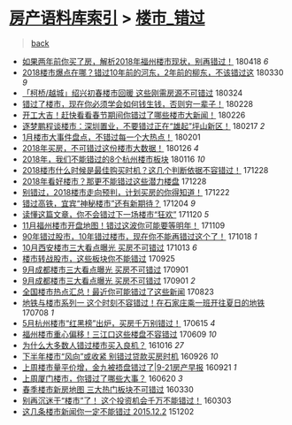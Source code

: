 [房产语料库索引](../../README.md)  > [楼市_错过](楼市_错过.md)
====
> [back](../README.md)

- [如果两年前你买了房，解析2018年福州楼市现状，别再错过！](http://jkwz.applinzi.com/ittc/7093411940573643786.html#%E5%A6%82%E6%9E%9C%E4%B8%A4%E5%B9%B4%E5%89%8D%E4%BD%A0%E4%B9%B0%E4%BA%86%E6%88%BF%EF%BC%8C%E8%A7%A3%E6%9E%902018%E5%B9%B4%E7%A6%8F%E5%B7%9E%E6%A5%BC%E5%B8%82%E7%8E%B0%E7%8A%B6%EF%BC%8C%E5%88%AB%E5%86%8D%E9%94%99%E8%BF%87%EF%BC%81) 180418 *6* 
- [2018楼市爆点在哪？错过10年前的河东，2年前的柳东，不该错过这](http://jkwz.applinzi.com/ittc/7086186437462721553.html#2018%E6%A5%BC%E5%B8%82%E7%88%86%E7%82%B9%E5%9C%A8%E5%93%AA%EF%BC%9F%E9%94%99%E8%BF%8710%E5%B9%B4%E5%89%8D%E7%9A%84%E6%B2%B3%E4%B8%9C%EF%BC%8C2%E5%B9%B4%E5%89%8D%E7%9A%84%E6%9F%B3%E4%B8%9C%EF%BC%8C%E4%B8%8D%E8%AF%A5%E9%94%99%E8%BF%87%E8%BF%99) 180330 *9* 
- [「柯桥/越城」绍兴初春楼市回暖 这些刚需房源不可错过](http://jkwz.applinzi.com/ittc/7083858223339930640.html#%E3%80%8C%E6%9F%AF%E6%A1%A5%2F%E8%B6%8A%E5%9F%8E%E3%80%8D%E7%BB%8D%E5%85%B4%E5%88%9D%E6%98%A5%E6%A5%BC%E5%B8%82%E5%9B%9E%E6%9A%96+%E8%BF%99%E4%BA%9B%E5%88%9A%E9%9C%80%E6%88%BF%E6%BA%90%E4%B8%8D%E5%8F%AF%E9%94%99%E8%BF%87) 180324  
- [错过了楼市，现在你必须学会如何钱生钱，否则穷一辈子！](http://jkwz.applinzi.com/ittc/7075063108475552784.html#%E9%94%99%E8%BF%87%E4%BA%86%E6%A5%BC%E5%B8%82%EF%BC%8C%E7%8E%B0%E5%9C%A8%E4%BD%A0%E5%BF%85%E9%A1%BB%E5%AD%A6%E4%BC%9A%E5%A6%82%E4%BD%95%E9%92%B1%E7%94%9F%E9%92%B1%EF%BC%8C%E5%90%A6%E5%88%99%E7%A9%B7%E4%B8%80%E8%BE%88%E5%AD%90%EF%BC%81) 180228  
- [开工大吉！赶快看看春节期间你错过了哪些楼市大新闻！](http://jkwz.applinzi.com/ittc/7074427732358595600.html#%E5%BC%80%E5%B7%A5%E5%A4%A7%E5%90%89%EF%BC%81%E8%B5%B6%E5%BF%AB%E7%9C%8B%E7%9C%8B%E6%98%A5%E8%8A%82%E6%9C%9F%E9%97%B4%E4%BD%A0%E9%94%99%E8%BF%87%E4%BA%86%E5%93%AA%E4%BA%9B%E6%A5%BC%E5%B8%82%E5%A4%A7%E6%96%B0%E9%97%BB%EF%BC%81) 180226  
- [逐梦鹏程谈楼市：深圳置业，不要错过正在“雄起”坪山新区！](http://jkwz.applinzi.com/ittc/7070651817052865552.html#%E9%80%90%E6%A2%A6%E9%B9%8F%E7%A8%8B%E8%B0%88%E6%A5%BC%E5%B8%82%EF%BC%9A%E6%B7%B1%E5%9C%B3%E7%BD%AE%E4%B8%9A%EF%BC%8C%E4%B8%8D%E8%A6%81%E9%94%99%E8%BF%87%E6%AD%A3%E5%9C%A8%E2%80%9C%E9%9B%84%E8%B5%B7%E2%80%9D%E5%9D%AA%E5%B1%B1%E6%96%B0%E5%8C%BA%EF%BC%81) 180217 *2* 
- [1月楼市大事件盘点，不错过每一个大热点！](http://jkwz.applinzi.com/ittc/7065127606540567569.html#1%E6%9C%88%E6%A5%BC%E5%B8%82%E5%A4%A7%E4%BA%8B%E4%BB%B6%E7%9B%98%E7%82%B9%EF%BC%8C%E4%B8%8D%E9%94%99%E8%BF%87%E6%AF%8F%E4%B8%80%E4%B8%AA%E5%A4%A7%E7%83%AD%E7%82%B9%EF%BC%81) 180201  
- [2018年买房，不可错过这份楼市大数据！](http://jkwz.applinzi.com/ittc/7062942004516750346.html#2018%E5%B9%B4%E4%B9%B0%E6%88%BF%EF%BC%8C%E4%B8%8D%E5%8F%AF%E9%94%99%E8%BF%87%E8%BF%99%E4%BB%BD%E6%A5%BC%E5%B8%82%E5%A4%A7%E6%95%B0%E6%8D%AE%EF%BC%81) 180126 *4* 
- [2018年，我们不能错过的8个杭州楼市板块](http://jkwz.applinzi.com/ittc/7059306474440754186.html#2018%E5%B9%B4%EF%BC%8C%E6%88%91%E4%BB%AC%E4%B8%8D%E8%83%BD%E9%94%99%E8%BF%87%E7%9A%848%E4%B8%AA%E6%9D%AD%E5%B7%9E%E6%A5%BC%E5%B8%82%E6%9D%BF%E5%9D%97) 180116 *10* 
- [2018楼市什么时候是最佳购买时机？这几个判断依据不容错过！](http://jkwz.applinzi.com/ittc/7052204863633490961.html#2018%E6%A5%BC%E5%B8%82%E4%BB%80%E4%B9%88%E6%97%B6%E5%80%99%E6%98%AF%E6%9C%80%E4%BD%B3%E8%B4%AD%E4%B9%B0%E6%97%B6%E6%9C%BA%EF%BC%9F%E8%BF%99%E5%87%A0%E4%B8%AA%E5%88%A4%E6%96%AD%E4%BE%9D%E6%8D%AE%E4%B8%8D%E5%AE%B9%E9%94%99%E8%BF%87%EF%BC%81) 171228  
- [2018年看好楼市？那更不能错过这些潜力楼盘](http://jkwz.applinzi.com/ittc/7051909562024592400.html#2018%E5%B9%B4%E7%9C%8B%E5%A5%BD%E6%A5%BC%E5%B8%82%EF%BC%9F%E9%82%A3%E6%9B%B4%E4%B8%8D%E8%83%BD%E9%94%99%E8%BF%87%E8%BF%99%E4%BA%9B%E6%BD%9C%E5%8A%9B%E6%A5%BC%E7%9B%98) 171228  
- [别错过，2018楼市走向预判，计划买房的你得知道！](http://jkwz.applinzi.com/ittc/7049951303487194129.html#%E5%88%AB%E9%94%99%E8%BF%87%EF%BC%8C2018%E6%A5%BC%E5%B8%82%E8%B5%B0%E5%90%91%E9%A2%84%E5%88%A4%EF%BC%8C%E8%AE%A1%E5%88%92%E4%B9%B0%E6%88%BF%E7%9A%84%E4%BD%A0%E5%BE%97%E7%9F%A5%E9%81%93%EF%BC%81) 171222  
- [错过高铁，宜宾“神秘楼市”还有新期待？](http://jkwz.applinzi.com/ittc/7043184403839190032.html#%E9%94%99%E8%BF%87%E9%AB%98%E9%93%81%EF%BC%8C%E5%AE%9C%E5%AE%BE%E2%80%9C%E7%A5%9E%E7%A7%98%E6%A5%BC%E5%B8%82%E2%80%9D%E8%BF%98%E6%9C%89%E6%96%B0%E6%9C%9F%E5%BE%85%EF%BC%9F) 171204 *9* 
- [读懂这篇文章，你不会错过下一场楼市“狂欢”](http://jkwz.applinzi.com/ittc/7037884741070619665.html#%E8%AF%BB%E6%87%82%E8%BF%99%E7%AF%87%E6%96%87%E7%AB%A0%EF%BC%8C%E4%BD%A0%E4%B8%8D%E4%BC%9A%E9%94%99%E8%BF%87%E4%B8%8B%E4%B8%80%E5%9C%BA%E6%A5%BC%E5%B8%82%E2%80%9C%E7%8B%82%E6%AC%A2%E2%80%9D) 171120 *5* 
- [11月福州楼市开盘地图！错过这波你可能要等明年！](http://jkwz.applinzi.com/ittc/7033897633293272080.html#11%E6%9C%88%E7%A6%8F%E5%B7%9E%E6%A5%BC%E5%B8%82%E5%BC%80%E7%9B%98%E5%9C%B0%E5%9B%BE%EF%BC%81%E9%94%99%E8%BF%87%E8%BF%99%E6%B3%A2%E4%BD%A0%E5%8F%AF%E8%83%BD%E8%A6%81%E7%AD%89%E6%98%8E%E5%B9%B4%EF%BC%81) 171109  
- [90年错过股市，10年错过楼市，现在你不能再错过这个了！](http://jkwz.applinzi.com/ittc/7025740260833756177.html#90%E5%B9%B4%E9%94%99%E8%BF%87%E8%82%A1%E5%B8%82%EF%BC%8C10%E5%B9%B4%E9%94%99%E8%BF%87%E6%A5%BC%E5%B8%82%EF%BC%8C%E7%8E%B0%E5%9C%A8%E4%BD%A0%E4%B8%8D%E8%83%BD%E5%86%8D%E9%94%99%E8%BF%87%E8%BF%99%E4%B8%AA%E4%BA%86%EF%BC%81) 171018 *1* 
- [10月西安楼市三大看点曝光 买房不可错过](http://jkwz.applinzi.com/ittc/7023705831349175312.html#10%E6%9C%88%E8%A5%BF%E5%AE%89%E6%A5%BC%E5%B8%82%E4%B8%89%E5%A4%A7%E7%9C%8B%E7%82%B9%E6%9B%9D%E5%85%89+%E4%B9%B0%E6%88%BF%E4%B8%8D%E5%8F%AF%E9%94%99%E8%BF%87) 171013 *6* 
- [楼市转战股市，这些板块你不能错过](http://jkwz.applinzi.com/ittc/7017275636731872273.html#%E6%A5%BC%E5%B8%82%E8%BD%AC%E6%88%98%E8%82%A1%E5%B8%82%EF%BC%8C%E8%BF%99%E4%BA%9B%E6%9D%BF%E5%9D%97%E4%BD%A0%E4%B8%8D%E8%83%BD%E9%94%99%E8%BF%87) 170925  
- [9月成都楼市三大看点曝光 买房不可错过](http://jkwz.applinzi.com/ittc/7008340299393532944.html#9%E6%9C%88%E6%88%90%E9%83%BD%E6%A5%BC%E5%B8%82%E4%B8%89%E5%A4%A7%E7%9C%8B%E7%82%B9%E6%9B%9D%E5%85%89+%E4%B9%B0%E6%88%BF%E4%B8%8D%E5%8F%AF%E9%94%99%E8%BF%87) 170901  
- [9月成都楼市三大看点曝光 买房不可错过](http://jkwz.applinzi.com/ittc/7008121623084008465.html#9%E6%9C%88%E6%88%90%E9%83%BD%E6%A5%BC%E5%B8%82%E4%B8%89%E5%A4%A7%E7%9C%8B%E7%82%B9%E6%9B%9D%E5%85%89+%E4%B9%B0%E6%88%BF%E4%B8%8D%E5%8F%AF%E9%94%99%E8%BF%87) 170901 *2* 
- [全国楼市热点汇总！最近你可能错过了这些新闻](http://jkwz.applinzi.com/ittc/7005021919903220752.html#%E5%85%A8%E5%9B%BD%E6%A5%BC%E5%B8%82%E7%83%AD%E7%82%B9%E6%B1%87%E6%80%BB%EF%BC%81%E6%9C%80%E8%BF%91%E4%BD%A0%E5%8F%AF%E8%83%BD%E9%94%99%E8%BF%87%E4%BA%86%E8%BF%99%E4%BA%9B%E6%96%B0%E9%97%BB) 170823  
- [地铁与楼市系列一 这个时刻不容错过！在石家庄乘一班开往夏日的地铁](http://jkwz.applinzi.com/ittc/6987824005447681029.html#%E5%9C%B0%E9%93%81%E4%B8%8E%E6%A5%BC%E5%B8%82%E7%B3%BB%E5%88%97%E4%B8%80+%E8%BF%99%E4%B8%AA%E6%97%B6%E5%88%BB%E4%B8%8D%E5%AE%B9%E9%94%99%E8%BF%87%EF%BC%81%E5%9C%A8%E7%9F%B3%E5%AE%B6%E5%BA%84%E4%B9%98%E4%B8%80%E7%8F%AD%E5%BC%80%E5%BE%80%E5%A4%8F%E6%97%A5%E7%9A%84%E5%9C%B0%E9%93%81) 170708 *1* 
- [5月杭州楼市“红黑榜”出炉，买房千万别错过！](http://jkwz.applinzi.com/ittc/6979298708196688900.html#5%E6%9C%88%E6%9D%AD%E5%B7%9E%E6%A5%BC%E5%B8%82%E2%80%9C%E7%BA%A2%E9%BB%91%E6%A6%9C%E2%80%9D%E5%87%BA%E7%82%89%EF%BC%8C%E4%B9%B0%E6%88%BF%E5%8D%83%E4%B8%87%E5%88%AB%E9%94%99%E8%BF%87%EF%BC%81) 170615 *4* 
- [福州楼市重心偏移！三江口这些楼盘不容错过](http://jkwz.applinzi.com/ittc/6977216132279698436.html#%E7%A6%8F%E5%B7%9E%E6%A5%BC%E5%B8%82%E9%87%8D%E5%BF%83%E5%81%8F%E7%A7%BB%EF%BC%81%E4%B8%89%E6%B1%9F%E5%8F%A3%E8%BF%99%E4%BA%9B%E6%A5%BC%E7%9B%98%E4%B8%8D%E5%AE%B9%E9%94%99%E8%BF%87) 170609 *10* 
- [为什么大多数人错过楼市买入良机？](http://jkwz.applinzi.com/ittc/6889667092004996101.html#%E4%B8%BA%E4%BB%80%E4%B9%88%E5%A4%A7%E5%A4%9A%E6%95%B0%E4%BA%BA%E9%94%99%E8%BF%87%E6%A5%BC%E5%B8%82%E4%B9%B0%E5%85%A5%E8%89%AF%E6%9C%BA%EF%BC%9F) 161016 *27* 
- [下半年楼市“风向”或收紧 别错过贷款买房时机](http://jkwz.applinzi.com/ittc/6882128996350821381.html#%E4%B8%8B%E5%8D%8A%E5%B9%B4%E6%A5%BC%E5%B8%82%E2%80%9C%E9%A3%8E%E5%90%91%E2%80%9D%E6%88%96%E6%94%B6%E7%B4%A7+%E5%88%AB%E9%94%99%E8%BF%87%E8%B4%B7%E6%AC%BE%E4%B9%B0%E6%88%BF%E6%97%B6%E6%9C%BA) 160926 *10* 
- [上周楼市量平价增，金九被捂盘错过了|9-21房产早报](http://jkwz.applinzi.com/ittc/6880229972819575813.html#%E4%B8%8A%E5%91%A8%E6%A5%BC%E5%B8%82%E9%87%8F%E5%B9%B3%E4%BB%B7%E5%A2%9E%EF%BC%8C%E9%87%91%E4%B9%9D%E8%A2%AB%E6%8D%82%E7%9B%98%E9%94%99%E8%BF%87%E4%BA%86%7C9-21%E6%88%BF%E4%BA%A7%E6%97%A9%E6%8A%A5) 160921 *1* 
- [上周厦门楼市，你错过了哪些大事？](http://jkwz.applinzi.com/ittc/6845751217439114245.html#%E4%B8%8A%E5%91%A8%E5%8E%A6%E9%97%A8%E6%A5%BC%E5%B8%82%EF%BC%8C%E4%BD%A0%E9%94%99%E8%BF%87%E4%BA%86%E5%93%AA%E4%BA%9B%E5%A4%A7%E4%BA%8B%EF%BC%9F) 160620 *3* 
- [春季楼市新房地图 三大热门板块不可错过](http://jkwz.applinzi.com/ittc/6815304378164446213.html#%E6%98%A5%E5%AD%A3%E6%A5%BC%E5%B8%82%E6%96%B0%E6%88%BF%E5%9C%B0%E5%9B%BE+%E4%B8%89%E5%A4%A7%E7%83%AD%E9%97%A8%E6%9D%BF%E5%9D%97%E4%B8%8D%E5%8F%AF%E9%94%99%E8%BF%87) 160330  
- [别再沉迷于“楼市”了！ 这个投资机会千万不能错过！](http://jkwz.applinzi.com/ittc/6805411015114097668.html#%E5%88%AB%E5%86%8D%E6%B2%89%E8%BF%B7%E4%BA%8E%E2%80%9C%E6%A5%BC%E5%B8%82%E2%80%9D%E4%BA%86%EF%BC%81+%E8%BF%99%E4%B8%AA%E6%8A%95%E8%B5%84%E6%9C%BA%E4%BC%9A%E5%8D%83%E4%B8%87%E4%B8%8D%E8%83%BD%E9%94%99%E8%BF%87%EF%BC%81) 160303  
- [这几条楼市新闻你一定不能错过 2015.12.2](http://jkwz.applinzi.com/ittc/6771140961388463108.html#%E8%BF%99%E5%87%A0%E6%9D%A1%E6%A5%BC%E5%B8%82%E6%96%B0%E9%97%BB%E4%BD%A0%E4%B8%80%E5%AE%9A%E4%B8%8D%E8%83%BD%E9%94%99%E8%BF%87+2015.12.2) 151202  
